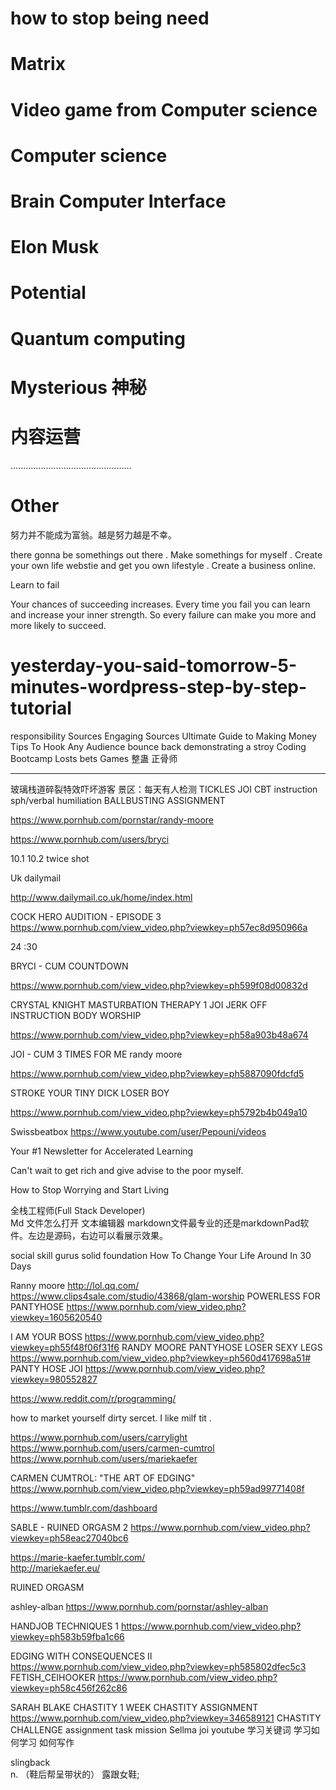 # how to stop being need

# Matrix 

# Video game from Computer science 

# Computer science  

# Brain Computer Interface

# Elon Musk

# Potential

# Quantum computing 

# Mysterious 神秘 

# 内容运营 
................................................

# Other 

努力并不能成为富翁。越是努力越是不幸。

there gonna be somethings  out there .       Make somethings for myself .  Create your own life webstie and get you own lifestyle .      Create a business online. 

Learn to fail 

Your chances of succeeding increases. Every time you fail you can learn and increase your inner strength. So every failure can make you more and more likely to succeed.


# yesterday-you-said-tomorrow-5-minutes-wordpress-step-by-step-tutorial
responsibility
Sources 
Engaging Sources
Ultimate Guide to Making Money 
Tips To Hook Any Audience 
bounce back demonstrating a stroy 
Coding Bootcamp
Losts bets Games 
整蛊 正骨师 


------------------------------------------------------------------

玻璃栈道碎裂特效吓坏游客 景区：每天有人检测
TICKLES
JOI CBT instruction   sph/verbal humiliation 
BALLBUSTING ASSIGNMENT

https://www.pornhub.com/pornstar/randy-moore


https://www.pornhub.com/users/bryci 


10.1 10.2  twice shot 

 Uk dailymail 

http://www.dailymail.co.uk/home/index.html 

COCK HERO AUDITION - EPISODE 3 
https://www.pornhub.com/view_video.php?viewkey=ph57ec8d950966a   

24 :30    

BRYCI - CUM COUNTDOWN 

https://www.pornhub.com/view_video.php?viewkey=ph599f08d00832d

CRYSTAL KNIGHT MASTURBATION THERAPY 1 JOI JERK OFF INSTRUCTION BODY WORSHIP
 
https://www.pornhub.com/view_video.php?viewkey=ph58a903b48a674 


JOI - CUM 3 TIMES FOR ME  randy moore

https://www.pornhub.com/view_video.php?viewkey=ph5887090fdcfd5


STROKE YOUR TINY DICK LOSER BOY

https://www.pornhub.com/view_video.php?viewkey=ph5792b4b049a10 




Swissbeatbox 
https://www.youtube.com/user/Pepouni/videos 


Your #1 Newsletter for Accelerated Learning

Can't wait to get rich and give advise to the poor myself.

How to Stop Worrying and Start Living 

全栈工程师(Full Stack Developer)  
Md 文件怎么打开 
文本编辑器 
markdown文件最专业的还是markdownPad软件。左边是源码，右边可以看展示效果。

social skill gurus
solid foundation 
How To
Change Your Life Around
In 30 Days

Ranny moore 
http://lol.qq.com/ 
https://www.clips4sale.com/studio/43868/glam-worship 
POWERLESS FOR PANTYHOSE
https://www.pornhub.com/view_video.php?viewkey=1605620540

I AM YOUR BOSS
https://www.pornhub.com/view_video.php?viewkey=ph55f48f06f31f6 
RANDY MOORE PANTYHOSE LOSER SEXY LEGS
https://www.pornhub.com/view_video.php?viewkey=ph560d417698a51#
PANTY HOSE JOI
https://www.pornhub.com/view_video.php?viewkey=980552827



https://www.reddit.com/r/programming/

how to market yourself
dirty sercet.
I like milf tit . 

https://www.pornhub.com/users/carrylight
https://www.pornhub.com/users/carmen-cumtrol
https://www.pornhub.com/users/mariekaefer


CARMEN CUMTROL: "THE ART OF EDGING"
https://www.pornhub.com/view_video.php?viewkey=ph59ad99771408f


https://www.tumblr.com/dashboard

SABLE - RUINED ORGASM 2
https://www.pornhub.com/view_video.php?viewkey=ph58eac27040bc6

https://marie-kaefer.tumblr.com/  
http://mariekaefer.eu/ 


RUINED ORGASM

ashley-alban
https://www.pornhub.com/pornstar/ashley-alban

HANDJOB TECHNIQUES 1
https://www.pornhub.com/view_video.php?viewkey=ph583b59fba1c66




EDGING WITH CONSEQUENCES II
https://www.pornhub.com/view_video.php?viewkey=ph585802dfec5c3
FETISH_CEIHOOKER
https://www.pornhub.com/view_video.php?viewkey=ph58c456f262c86


SARAH BLAKE CHASTITY 1 WEEK CHASTITY ASSIGNMENT
https://www.pornhub.com/view_video.php?viewkey=346589121
CHASTITY CHALLENGE
assignment  task mission 
Sellma joi 
youtube 学习关键词 
学习如何学习 
如何写作 


slingback	
n.	（鞋后帮呈带状的） 露跟女鞋;
 








